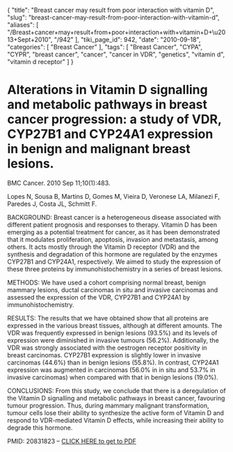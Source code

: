 {
    "title": "Breast cancer may result from poor interaction with vitamin D",
    "slug": "breast-cancer-may-result-from-poor-interaction-with-vitamin-d",
    "aliases": [
        "/Breast+cancer+may+result+from+poor+interaction+with+vitamin+D+\u2013+Sept+2010",
        "/942"
    ],
    "tiki_page_id": 942,
    "date": "2010-09-18",
    "categories": [
        "Breast Cancer"
    ],
    "tags": [
        "Breast Cancer",
        "CYPA",
        "CYPR",
        "breast cancer",
        "cancer",
        "cancer in VDR",
        "genetics",
        "vitamin d",
        "vitamin d receptor"
    ]
}


# Alterations in Vitamin D signalling and metabolic pathways in breast cancer progression: a study of VDR, CYP27B1 and CYP24A1 expression in benign and malignant breast lesions.

BMC Cancer. 2010 Sep 11;10(1):483.

Lopes N, Sousa B, Martins D, Gomes M, Vieira D, Veronese LA, Milanezi F, Paredes J, Costa JL, Schmitt F.

BACKGROUND: Breast cancer is a heterogeneous disease associated with different patient prognosis and responses to therapy. Vitamin D has been emerging as a potential treatment for cancer, as it has been demonstrated that it modulates proliferation, apoptosis, invasion and metastasis, among others. It acts mostly through the Vitamin D receptor (VDR) and the synthesis and degradation of this hormone are regulated by the enzymes CYP27B1 and CYP24A1, respectively. We aimed to study the expression of these three proteins by immunohistochemistry in a series of breast lesions.

METHODS: We have used a cohort comprising normal breast, benign mammary lesions, ductal carcinomas in situ and invasive carcinomas and assessed the expression of the VDR, CYP27B1 and CYP24A1 by immunohistochemistry.

RESULTS: The results that we have obtained show that all proteins are expressed in the various breast tissues, although at different amounts. The VDR was frequently expressed in benign lesions (93.5%) and its levels of expression were diminished in invasive tumours (56.2%). Additionally, the VDR was strongly associated with the oestrogen receptor positivity in breast carcinomas. CYP27B1 expression is slightly lower in invasive carcinomas (44.6%) than in benign lesions (55.8%). In contrast, CYP24A1 expression was augmented in carcinomas (56.0% in in situ and 53.7% in invasive carcinomas) when compared with that in benign lesions (19.0%).

CONCLUSIONS: From this study, we conclude that there is a deregulation of the Vitamin D signalling and metabolic pathways in breast cancer, favouring tumour progression. Thus, during mammary malignant transformation, tumour cells lose their ability to synthesize the active form of Vitamin D and respond to VDR-mediated Vitamin D effects, while increasing their ability to degrade this hormone.

PMID: 20831823 – [CLICK HERE to get to PDF](http://www.ncbi.nlm.nih.gov/sites/entrez?Db=PubMed&Cmd=ShowDetailView&TermToSearch=20831823&ordinalpos=1&itool=EntrezSystem2.PEntrez.Pubmed.Pubmed_ResultsPanel.Pubmed_RVDocSum)